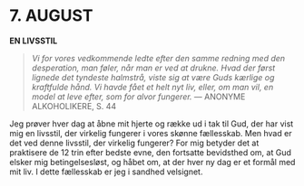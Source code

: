 # 7. AUGUST

**EN LIVSSTIL**

> *Vi for vores vedkommende ledte efter den samme redning med den desperation, man føler, når man er ved at drukne. Hvad der først lignede det tyndeste halmstrå, viste sig at være Guds kærlige og kraftfulde hånd. Vi havde fået et helt nyt liv, eller, om man vil, en model at leve efter, som for alvor fungerer.*
> — ANONYME ALKOHOLIKERE, S. 44

Jeg prøver hver dag at åbne mit hjerte og række ud i tak til Gud, der har vist mig en livsstil, der virkelig fungerer i vores skønne fællesskab. Men hvad er det ved denne livsstil, der virkelig fungerer? For mig betyder det at praktisere de 12 trin efter bedste evne, den fortsatte bevidsthed om, at Gud elsker mig betingelsesløst, og håbet om, at der hver ny dag er et formål med mit liv. I dette fællesskab er jeg i sandhed velsignet.
